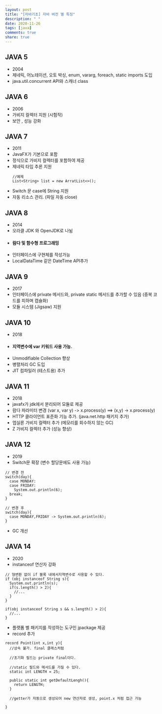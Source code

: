 ```yaml
---
layout: post
title: "[자바기초] 자바 버전 별 특징"
description: " "
date: 2020-11-26
tags: [java]
comments: true
share: true
---
```


  
  ## JAVA 5 
  
  - 2004
  - 제네릭, 어노테이션, 오토 박싱,  enum, vararg, foreach, static imports 도입
  - java.util.concurrent API와 스캐너 class
  
  ## JAVA 6
  
  - 2006
  - 가비지 컬렉터 지원 (시험작)
  - 보안 , 성능 강화
  
  ## JAVA 7
  
  - 2011
  - JavaFX가 기본으로 포함
  - 정식으로 가비지 컬렉터를 포함하여 제공
  - 제네릭 타입 추론 지원
    ```
    //예제
    List<String> list = new ArratList<>();
    ```
  - Switch 문 case에 String 지원
  - 자동 리소스 관리. (파일 자동 close)
  
  ## JAVA 8
  
  - 2014
  - 오라클 JDK 와 OpenJDK로 나뉨
  - #### 람다 및 함수형 프로그래밍
  - 인터페이스에 구현체를 작성가능
  - LocalDataTime 같은 DateTime API추가
  
  ## JAVA 9
  
  - 2017
  - 인터페이스에 private 메서드와, private static 메서드를 추가할 수 있음 (중복 코드를 피하며 캡슐화)
  - 모듈 시스템 (Jigsaw) 지원
  
  ## JAVA 10
  
  - 2018
  - #### 지역변수에 var 키워드 사용 가능. 
  - Unmodifiable Collection 향상
  - 병렬처리 GC 도입
  - JIT 컴파일러 (테스트용) 추가
  
  ## JAVA 11
  
  - 2018
  - javafx가 jdk에서 분리되어 모듈로 제공
  - 람다 파라미터 변경 (var x, var y) -> x.process(y)  ==> (x,y) -> x.process(y)
  - HTTP 클라이언트 표준화 기능 추가. (java.net.http 패키지 추가)
  - 엡실론 가비지 컬렉터 추가 (메모리를 회수하지 않는 GC)
  - Z 가비지 컬렉터 추가 (성능 향상)
  
  ## JAVA 12
  
  - 2019
  - Switch문 확장 (변수 할당문에도 사용 가능)
  ```
  // 변경 전
  switch(day){
    case MONDAY:
    case FRIDAY:
      System.out.println(6);
    break;
  }
  
  // 변경 후
  switch(day){
    case MONDAY,FRIDAY -> System.out.println(6);
  }
  
  ```
  - GC 개선
  
  ## JAVA 14
  
  - 2020
  - instanceof 연산자 강화
  
  ```
  // 형변환 없이 if 블록 내에서지역변수로 사용할 수 있다.
  if (obj instanceof String s){
    System.out.println(s);
    if(s.length() > 2){
      //...
    }
  }
  
  if(obj instanceof String s && s.length() > 2){
    //...
  }
  ```
  - 플랫폼 별 패키지를 작성하는 도구인 jpackage 제공
  - record 추가 
  ```
  record Point(int x,int y){
    //상속 불가. final 클래스처럼
    
    //초기화 필드는 private final이다.
    
    //static 필드와 메서드를 가질 수 있다.
    static int LENGTH = 25;
    
    public static int getDefaultLengh(){
      return LENGTH;
    }
    
    //getter가 자동으로 생성되어 new 연산자로 생성, point.x 처럼 접근 가능
    
  }
  ```
  
